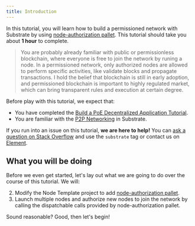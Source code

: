```yaml
---
title: Introduction
---
```


In this tutorial, you will learn how to build a permissioned network with Substrate by using [node-authorization pallet](https://docs.rs/pallet-node-authorization/2.0.0/pallet_node_authorization/). This tutorial should take you about **1 hour** to complete. 

> You are probably already familiar with public or permissionless blockchain, where everyone is free to join the network by runing a node. In a permissioned network, only authorized nodes are allowed to perform specific activities, like validate blocks and propagate transactions. I hold the belief that blockchain is still in early adoption, and permissioned blockchain is important to highly regulated market, which can bring transparent rules and execution at certain degree.

Before play with this tutorial, we expect that:

* You have completed the [Build a PoE Decentralized Application Tutorial](https://substrate.dev/docs/en/tutorials/build-a-dapp/).
* You are familiar with the [P2P Networking](https://wiki.polkadot.network/docs/en/maintain-guides-how-to-setup-sentry-node#p2p-networking) in Substrate.

If you run into an issue on this tutorial, **we are here to help!** You can [ask a question on Stack Overflow](https://stackoverflow.com/questions/tagged/substrate) and use the `substrate` tag or contact us on
[Element](https://matrix.to/#/#substrate-technical:matrix.org).

## What you will be doing

Before we even get started, let's lay out what we are going to do over the course of this tutorial.
We will:

2. Modify the Node Template project to add [node-authorization pallet](https://docs.rs/pallet-node-authorization/2.0.0/pallet_node_authorization/).
3. Launch multiple nodes and authorize new nodes to join the network by calling the dispatchable calls provided by node-authorization pallet.

Sound reasonable? Good, then let's begin!
